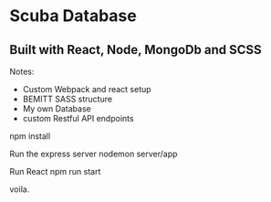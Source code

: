 # Scuba Database

## Built with React, Node, MongoDb and SCSS

Notes: 
- Custom Webpack and react setup
- BEMITT SASS structure
- My own Database
- custom Restful API endpoints

npm install

Run the express server
nodemon server/app

Run React
npm run start

voila.

<!-- API endpoints -->